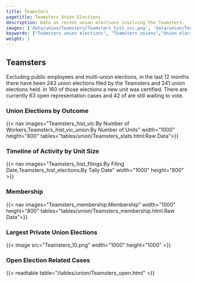 ```yaml
---
title: Teamsters
pagetitle: Teamsters Union Elections
description: Data on recent union elections involving the Teamsters.
images: ['data/union/Teamsters/Teamsters_hist_vic.png', 'data/union/Teamsters/Teamsters_hist_size.png', 'data/union/Teamsters/Teamsters_10.png']
keywords: ["Teamsters union elections", "Teamsters unions","Union elections"]
weight: 1
---
```

##  Teamsters

Excluding public employees and multi-union elections, in the last 12 months there have been 243 union elections filed by the Teamsters and 241 union elections held. In 160 of those elections a new unit was certified. There are currently 63 open representation cases and 42 of are still waiting to vote.

### Union Elections by Outcome
{{< nav images="Teamsters_hist_vic:By Number of Workers,Teamsters_hist_vic_union:By Number of Units" width="1000" height="800" tables="tables/union/Teamsters_stats.html:Raw Data">}}

### Timeline of Activity by Unit Size
{{< nav images="Teamsters_hist_filings:By Filing Date,Teamsters_hist_elections:By Tally Date" width="1000" height="800" >}}

### Membership
{{< nav images="Teamsters_membership:Membership" width="1000" height="800" tables="tables/union/Teamsters_membership.html:Raw Data">}}

### Largest Private Union Elections
{{< image src="Teamsters_10.png" width="1000" height="1000"  >}}

### Open Election Related Cases
{{< readtable table="/tables/union/Teamsters_open.html" >}}

